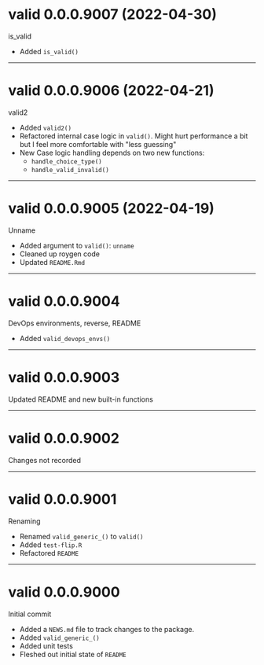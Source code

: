 # valid 0.0.0.9007 (2022-04-30)

is_valid

- Added `is_valid()`

----------
# valid 0.0.0.9006 (2022-04-21)

valid2

- Added `valid2()`
- Refactored internal case logic in `valid()`. Might hurt performance a bit but I feel more comfortable with "less guessing"
- New Case logic handling depends on two new functions:
    - `handle_choice_type()`
    - `handle_valid_invalid()`

----------

# valid 0.0.0.9005 (2022-04-19)

Unname

- Added argument to `valid()`: `unname` 
- Cleaned up roygen code
- Updated `README.Rmd`

----------

# valid 0.0.0.9004

DevOps environments, reverse, README

- Added `valid_devops_envs()`

----------

# valid 0.0.0.9003

Updated README and new built-in functions

----------

# valid 0.0.0.9002

Changes not recorded

----------

# valid 0.0.0.9001

Renaming

- Renamed `valid_generic_()` to `valid()`
- Added `test-flip.R`
- Refactored `README`

----------

# valid 0.0.0.9000

Initial commit

- Added a `NEWS.md` file to track changes to the package.
- Added `valid_generic_()`
- Added unit tests
- Fleshed out initial state of `README`
